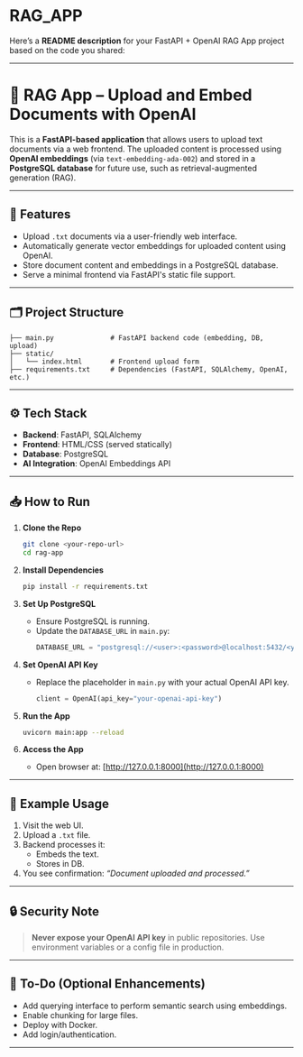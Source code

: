 # RAG_APP
Here’s a **README description** for your FastAPI + OpenAI RAG App project based on the code you shared:

---

# 📄 RAG App – Upload and Embed Documents with OpenAI

This is a **FastAPI-based application** that allows users to upload text documents via a web frontend. The uploaded content is processed using **OpenAI embeddings** (via `text-embedding-ada-002`) and stored in a **PostgreSQL database** for future use, such as retrieval-augmented generation (RAG).

---

## 🚀 Features
- Upload `.txt` documents via a user-friendly web interface.
- Automatically generate vector embeddings for uploaded content using OpenAI.
- Store document content and embeddings in a PostgreSQL database.
- Serve a minimal frontend via FastAPI's static file support.

---

## 🗂️ Project Structure
```
├── main.py              # FastAPI backend code (embedding, DB, upload)
├── static/
│   └── index.html       # Frontend upload form
├── requirements.txt     # Dependencies (FastAPI, SQLAlchemy, OpenAI, etc.)
```

---

## ⚙️ Tech Stack
- **Backend**: FastAPI, SQLAlchemy
- **Frontend**: HTML/CSS (served statically)
- **Database**: PostgreSQL
- **AI Integration**: OpenAI Embeddings API

---

## 📥 How to Run

1. **Clone the Repo**
   ```bash
   git clone <your-repo-url>
   cd rag-app
   ```

2. **Install Dependencies**
   ```bash
   pip install -r requirements.txt
   ```

3. **Set Up PostgreSQL**
   - Ensure PostgreSQL is running.
   - Update the `DATABASE_URL` in `main.py`:
     ```python
     DATABASE_URL = "postgresql://<user>:<password>@localhost:5432/<your_db_name>"
     ```

4. **Set OpenAI API Key**
   - Replace the placeholder in `main.py` with your actual OpenAI API key.
     ```python
     client = OpenAI(api_key="your-openai-api-key")
     ```

5. **Run the App**
   ```bash
   uvicorn main:app --reload
   ```

6. **Access the App**
   - Open browser at: [http://127.0.0.1:8000](http://127.0.0.1:8000)

---

## 🧪 Example Usage
1. Visit the web UI.
2. Upload a `.txt` file.
3. Backend processes it:
   - Embeds the text.
   - Stores in DB.
4. You see confirmation: _“Document uploaded and processed.”_

---

## 🔒 Security Note
> **Never expose your OpenAI API key** in public repositories. Use environment variables or a config file in production.

---

## 📌 To-Do (Optional Enhancements)
- Add querying interface to perform semantic search using embeddings.
- Enable chunking for large files.
- Deploy with Docker.
- Add login/authentication.

---
